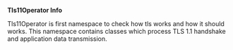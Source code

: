 ﻿**Tls11Operator Info**

Tls11Operator is first namespace to check how tls works and how it should works.
This namespace contains classes which process TLS 1.1 handshake and application data transmission.